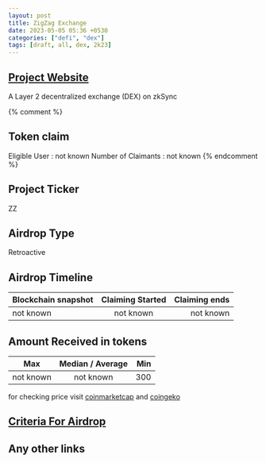 ```yaml
---
layout: post
title: ZigZag Exchange
date: 2023-05-05 05:36 +0530
categories: ["defi", "dex"]
tags: [draft, all, dex, 2k23]
---
```


## [Project Website](https://trade.zigzag.exchange/)

A Layer 2 decentralized exchange (DEX) on zkSync

{% comment %}

## Token claim

Eligible User : not known
Number of Claimants : not known
{% endcomment %}

## Project Ticker

ZZ

## Airdrop Type

Retroactive

## Airdrop Timeline

| Blockchain snapshot | Claiming Started | Claiming ends |
| ------------------- | :--------------: | ------------: |
| not known           |    not known     |     not known |

## Amount Received in tokens

| Max       | Median / Average | Min |
| --------- | :--------------: | --: |
| not known |    not known     | 300 |

for checking price visit [coinmarketcap](https://coinmarketcap.com/currencies/) and [coingeko](https://www.coingecko.com/en/coins/)

## [Criteria For Airdrop](https://docs.zigzag.exchange/zigzag-exchange/airdrops#eligibility-lists)

## Any other links
